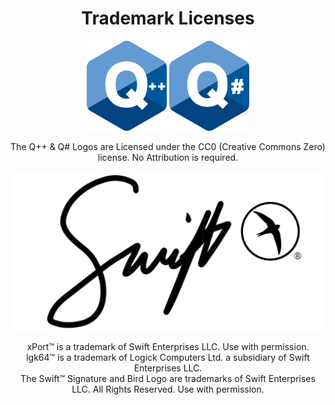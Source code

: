 <h1 align="center">Trademark Licenses</h1>  
<p align="center">
  <img src="q_pp.png?raw=true" width=128 />
  <img src="q_sharp.png?raw=true" width=128 />
</p>
<p align="center">The Q++ & Q# Logos are Licensed under the CC0 (Creative Commons Zero) license. No Attribution is required.</p>

<p align="center">
  <img src="swift_tm.png?raw=true" width=512 />
</p>

<p align="center">xPort&trade; is a trademark of Swift Enterprises LLC. Use with permission.<br>
lgk64&trade; is a trademark of Logick Computers Ltd. a subsidiary of Swift Enterprises LLC.<br>
The Swift&trade; Signature and Bird Logo are trademarks of Swift Enterprises LLC. All Rights Reserved. Use with permission.
</p>
